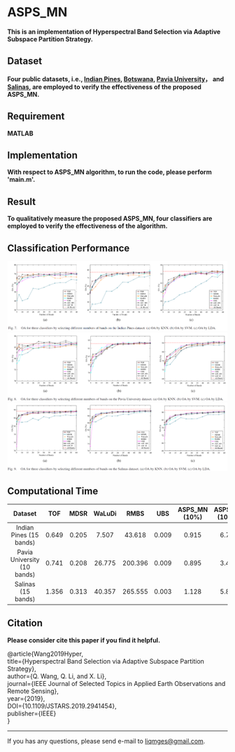 ASPS_MN
======
**This is an implementation of  Hyperspectral Band Selection via Adaptive Subspace Partition Strategy.**
  
Dataset
------
**Four public datasets, i.e., [Indian Pines](http://www.ehu.eus/ccwintco/index.php?title=Hyperspectral_Remote_Sensing_Scenes "Indian Pines"), [Botswana](http://www.ehu.eus/ccwintco/index.php?title=Hyperspectral_Remote_Sensing_Scenes "Botswana"), [Pavia University](http://www.ehu.eus/ccwintco/index.php?title=Hyperspectral_Remote_Sensing_Scenes "Pavia University")， and [Salinas](http://www.ehu.eus/ccwintco/index.php?title=Hyperspectral_Remote_Sensing_Scenes "Salinas"), are employed to verify the effectiveness of the  proposed ASPS_MN.**

Requirement
---------
**MATLAB**

Implementation
--------
**With respect to ASPS_MN algorithm, to run the code, please perform 'main.m'.**

Result
--------
**To qualitatively measure the proposed ASPS_MN, four classifiers are employed to verify the effectiveness of the algorithm.**


Classification Performance
----------
![Image text](https://raw.githubusercontent.com/qianngli/Images/master/asps_ip.png)
![Image text](https://raw.githubusercontent.com/qianngli/Images/master/asps_pu.png)
![Image text](https://raw.githubusercontent.com/qianngli/Images/master/asps_s.png)

Computational Time 
----------
| Dataset  |  TOF |  MDSR |  WaLuDi | RMBS | UBS | ASPS_MN (10%)| ASPS_MN (100%) |
| :------------: | :------------: | :------------: | :------------: | :------------: | :------------: | :------------: | :------------: |
|  Indian Pines (15 bands) | 0.649 | 0.205 | 7.507 | 43.618| 0.009 | 0.915 | 6.785 |
|  Pavia University (10 bands) | 0.741 | 0.208 | 26.775 | 200.396 | 0.009 | 0.895 | 3.440 |
|  Salinas (15 bands) | 1.356 | 0.313 | 40.357 | 265.555 | 0.003 | 1.128 | 5.884 |

Citation 
--------
**Please consider cite this paper if you find it helpful.**

@article{Wang2019Hyper, \
    title={Hyperspectral Band Selection via Adaptive Subspace Partition Strategy},\
    author={Q. Wang, Q. Li, and X. Li},\
    journal={IEEE Journal of Selected Topics in Applied Earth Observations and Remote Sensing},\
    year={2019},\
    DOI={10.1109/JSTARS.2019.2941454},\
    publisher={IEEE} \
}
	
	
--------
If you has any questions, please send e-mail to liqmges@gmail.com.



